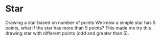 # Star
Drawing a star based on number of points
We know a simple star has 5 points, what if the star has more than 5 points?
This made me try this drawing star with different points (odd and greater than 5).
